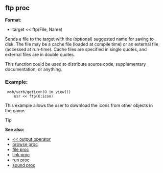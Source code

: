 ## ftp proc

**Format:**
+   target << ftp(File, Name)

Sends a file to the target with the (optional) suggested name
for saving to disk. The file may be a cache file (loaded at compile
time) or an external file (accessed at run-time). Cache files are
specified in single quotes, and external files are in double quotes.

This function could be used to distribute source code,
supplementary documentation, or anything.
### Example:

```dm
 mob/verb/geticon(O in view())
 	usr << ftp(O:icon)
```
 
This example allows the user to download the icons
from other objects in the game.

> [!TIP] 
> **See also:**
> +   [<< output operator](/ref/operator/%3c%3c/output.md) 
> +   [browse proc](/ref/proc/browse.md) 
> +   [file proc](/ref/proc/file.md) 
> +   [link proc](/ref/proc/link.md) 
> +   [run proc](/ref/proc/run.md) 
> +   [sound proc](/ref/proc/sound.md)